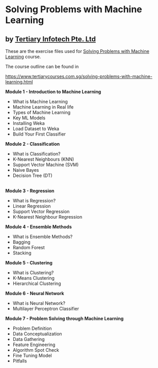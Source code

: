 # Solving Problems with Machine Learning
## by [Tertiary Infotech Pte. Ltd](https://www.tertiarycourses.com.sg/)

These are the exercise files used for [Solving Problems with Machine Learning](https://www.tertiarycourses.com.sg/solving-problems-with-machine-learning.html) course. 

The course outline can be found in 

https://www.tertiarycourses.com.sg/solving-problems-with-machine-learning.html

<p><strong>Module 1 - Introduction to Machine Learning</strong></p>
<ul>
<li>What is Machine Learning&nbsp;</li>
<li>Machine Learning in Real life&nbsp;</li>
<li>Types of Machine Learning&nbsp;</li>
<li>Key ML Models</li>
<li>Installing Weka</li>
<li>Load Dataset to Weka</li>
<li>Build Your First Classifier</li>
</ul>
<p><strong>Module 2 - Classification</strong></p>
<ul>
<li>What is Classification?</li>
<li>K-Nearest Neighbours (KNN)</li>
<li>Support Vector Machine (SVM)</li>
<li>Naive Bayes</li>
<li>Decision Tree (DT)</li>
</ul>
<p><br /><strong>Module 3 - Regression</strong></p>
<ul>
<li>What is Regression?</li>
<li>Linear Regression</li>
<li>Support Vector Regression</li>
<li>K-Nearest Neighbour Regression</li>
</ul>
<p><strong>Module 4 - Ensemble Methods</strong></p>
<ul>
<li>What is Ensemble Methods?</li>
<li>Bagging</li>
<li>Random Forest</li>
<li>Stacking</li>
</ul>
<p><strong>Module 5 - Clustering</strong> </p>
<ul>
<li>What is Clustering?</li>
<li>K-Means Clustering</li>
<li>Hierarchical Clustering</li>
</ul>
<p><strong>Module 6 - Neural Network</strong> </p>
<ul>
<li>What is Neural Network?</li>
<li>Multilayer Perceptron Classifier</li>
</ul>
<p><strong>Module 7 - Problem Solving through Machine Learning</strong></p>
<ul>
<li>Problem Definition</li>
<li>Data Conceptualization</li>
<li>Data Gathering</li>
<li>Feature Engineering</li>
<li>Algorithm Spot Check</li>
<li>Fine Tuning Model</li>
<li>Pitfalls</li>
</ul>
